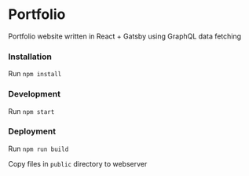 # Portfolio

Portfolio website written in React + Gatsby using GraphQL data fetching


### Installation
Run `npm install`


### Development
Run `npm start`


### Deployment
Run `npm run build`

Copy files in `public` directory to webserver
